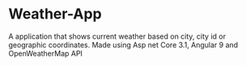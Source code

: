 # Weather-App
A application that shows current weather based on city, city id or geographic coordinates. Made using Asp net Core 3.1, Angular 9 and OpenWeatherMap API
